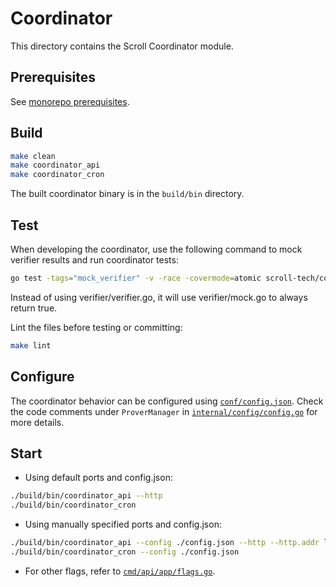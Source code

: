 # Coordinator

This directory contains the Scroll Coordinator module.


## Prerequisites

See [monorepo prerequisites](../README.md#prerequisites).


## Build

```bash
make clean
make coordinator_api
make coordinator_cron
```
The built coordinator binary is in the `build/bin` directory.


## Test

When developing the coordinator, use the following command to mock verifier results and run coordinator tests:

```bash
go test -tags="mock_verifier" -v -race -covermode=atomic scroll-tech/coordinator/...
```
Instead of using verifier/verifier.go, it will use verifier/mock.go to always return true.

Lint the files before testing or committing:

```bash
make lint
```


## Configure

The coordinator behavior can be configured using [`conf/config.json`](conf/config.json). Check the code comments under `ProverManager` in [`internal/config/config.go`](internal/config/config.go) for more details.


## Start

* Using default ports and config.json:
```bash
./build/bin/coordinator_api --http
./build/bin/coordinator_cron 
```

* Using manually specified ports and config.json:
```bash
./build/bin/coordinator_api --config ./config.json --http --http.addr localhost --http.port 8390
./build/bin/coordinator_cron --config ./config.json 
```

* For other flags, refer to [`cmd/api/app/flags.go`](cmd/api/app/flags.go).

